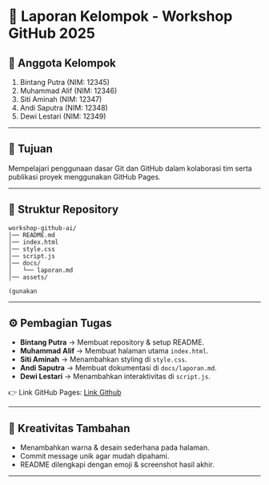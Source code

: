 
# 📑 Laporan Kelompok - Workshop GitHub 2025

## 👥 Anggota Kelompok

1. Bintang Putra (NIM: 12345)
2. Muhammad Alif (NIM: 12346)
3. Siti Aminah (NIM: 12347)
4. Andi Saputra (NIM: 12348)
5. Dewi Lestari (NIM: 12349)

---

## 🎯 Tujuan

Mempelajari penggunaan dasar Git dan GitHub dalam kolaborasi tim serta publikasi proyek menggunakan GitHub Pages.

---

## 📁 Struktur Repository

```
workshop-github-ai/
│── README.md
│── index.html
│── style.css
│── script.js
│── docs/
│   └── laporan.md
│── assets/

(gunakan
```

---

## ⚙️ Pembagian Tugas

* **Bintang Putra** → Membuat repository & setup README.
* **Muhammad Alif** → Membuat halaman utama `index.html`.
* **Siti Aminah** → Menambahkan styling di `style.css`.
* **Andi Saputra** → Membuat dokumentasi di `docs/laporan.md`.
* **Dewi Lestari** → Menambahkan interaktivitas di `script.js`.

👉 Link GitHub Pages: [Link Github](https://username.github.io/workshop-github-ai)

---

## 🌟 Kreativitas Tambahan

* Menambahkan warna & desain sederhana pada halaman.
* Commit message unik agar mudah dipahami.
* README dilengkapi dengan emoji & screenshot hasil akhir.

---
